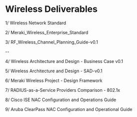 # Wireless Deliverables

1/ Wireless Network Standard

2/ Meraki_Wireless_Enterprise_Standard

3/ RF_Wireless_Channel_Planning_Guide-v0.1

--

4/ Wireless Architecture and Design - Business Case v0.1

5/ Wireless Architecture and Design - SAD-v0.1

6/ Meraki Wireless Project - Design Framework

7/ RADIUS-as-a-Service Providers Comparison - 802.1x

8/ Cisco ISE NAC Configuration and Operations Guide

9/ Aruba ClearPass NAC Configuration and Operational Guide
